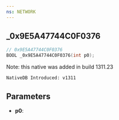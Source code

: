 ```yaml
---
ns: NETWORK
---
```

## _0x9E5A47744C0F0376

```c
// 0x9E5A47744C0F0376
BOOL _0x9E5A47744C0F0376(int p0);
```

Note: this native was added in build 1311.23

```
NativeDB Introduced: v1311
```

## Parameters
* **p0**:

